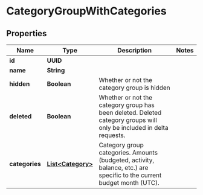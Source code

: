 

# CategoryGroupWithCategories


## Properties

| Name | Type | Description | Notes |
|------------ | ------------- | ------------- | -------------|
|**id** | **UUID** |  |  |
|**name** | **String** |  |  |
|**hidden** | **Boolean** | Whether or not the category group is hidden |  |
|**deleted** | **Boolean** | Whether or not the category group has been deleted.  Deleted category groups will only be included in delta requests. |  |
|**categories** | [**List&lt;Category&gt;**](Category.md) | Category group categories.  Amounts (budgeted, activity, balance, etc.) are specific to the current budget month (UTC). |  |



